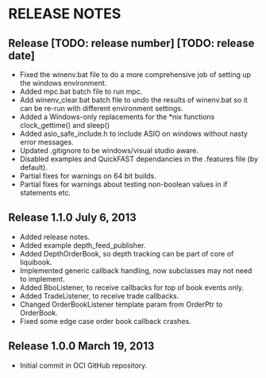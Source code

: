 RELEASE NOTES
=============
## Release [TODO: release number] [TODO: release date]
* Fixed the winenv.bat file to do a more comprehensive job of setting up the windows environment.
* Added mpc.bat batch file to run mpc.
* Add winenv_clear.bat batch file to undo the results of winenv.bat so it can be re-run with different environment settings.
* Added a Windows-only replacements for the *nix functions clock_gettime() and sleep()
* Added asio_safe_include.h to include ASIO on windows without nasty error messages.
* Updated .gitignore to be windows/visual studio aware.
* Disabled examples and QuickFAST dependancies in the .features file (by default).
* Partial fixes for warnings on 64 bit builds.
* Partial fixes for warnings about testing non-boolean values in if statements etc.


## Release 1.1.0 July 6, 2013
* Added release notes.
* Added example depth_feed_publisher.
* Added DepthOrderBook, so depth tracking can be part of core of liquibook.
* Implemented generic callback handling, now subclasses may not need to implement.
* Added BboListener, to receive callbacks for top of book events only.
* Added TradeListener, to receive trade callbacks.
* Changed OrderBookListener template param from OrderPtr to OrderBook.
* Fixed some edge case order book callback crashes.

## Release 1.0.0 March 19, 2013
* Initial commit in OCI GitHub repository.
